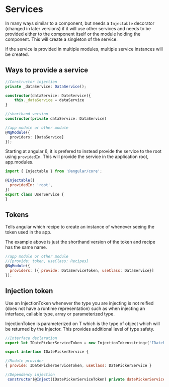 # Services

In many ways similar to a component, but needs a `Injectable` decorator (changed in later versions) if it will use other services and needs to be provided either to the component itself or the module holding the component. This will create a singleton of the service.

If the service is provided in multiple modules, multiple service instances will be created.

## Ways to provide a service

```ts
//Constructor injection
private _dataService: DataService();

constructor(dataService: DateService){
    this._dataService = dataService
}

//shorthand version
constructor(private dataService: DataService)

//app module or other module
@NgModule({
  providers: [DataService]
});
```

Starting at angular 6, it is prefered to instead provide the service to the root using `providedIn`. This will provide the service in the application root, app.modules.

```js
import { Injectable } from '@angular/core';

@Injectable({
  providedIn: 'root',
})
export class UserService {
}
```

## Tokens

Tells angular which recipe to create an instance of whenever seeing the token used in the app.

The example above is just the shorthand version of the token and recipe has the same name.

```js
//app module or other module
//{provide: token, useClass: Recipes}
@NgModule({
  providers: [{ provide: DataServiceToken, useClass: DataService}]
});
```

## Injection token
Use an InjectionToken whenever the type you are injecting is not reified (does not have a runtime representation) such as when injecting an interface, callable type, array or parameterized type.

InjectionToken is parameterized on T which is the type of object which will be returned by the Injector. This provides additional level of type safety.

```js
//Interface declaration
export let IDatePickerServiceToken = new InjectionToken<string>('IDatePickerService');

export interface IDatePickerService {

//Module provider
{ provide: IDatePickerServiceToken, useClass: DatePickerService }

//Dependency injection
 constructor(@Inject(IDatePickerServiceToken) private datePickerService: DatePickerService)
```